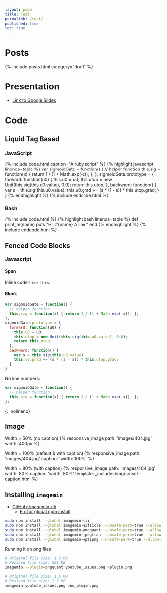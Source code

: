 ```yaml
---
layout: page
title: Test
permalink: /test/
published: true
toc: true
---
```


# Posts
{% include posts.html category="draft" %}

# Presentation
- [Link to Google Slides](https://docs.google.com/presentation/d/e/2PACX-1vSnRWlYCYhHttURB1ZHugpTm2X2rc36oPuMAp-iNXJO55WLyjqHLdFVlvh1Kg5Pi-IBlF26PeAyW3kb/pub?start=false&loop=false&delayms=3000)

<!-- <iframe src="https://docs.google.com/presentation/d/e/2PACX-1vSnRWlYCYhHttURB1ZHugpTm2X2rc36oPuMAp-iNXJO55WLyjqHLdFVlvh1Kg5Pi-IBlF26PeAyW3kb/embed?start=false&loop=false&delayms=60000" frameborder="0" width="640" height="480" allowfullscreen="true" mozallowfullscreen="true" webkitallowfullscreen="true"></iframe> -->

# Code

## Liquid Tag Based

### JavaScript
{% include code.html caption="A ruby script" %}
{% highlight javascript linenos=table %}
var sigmoidGate = function() {
  // helper function
  this.sig = function(x) { return 1 / (1 + Math.exp(-x)); };
};
sigmoidGate.prototype = {
  forward: function(u0) {
    this.u0 = u0;
    this.utop = new Unit(this.sig(this.u0.value), 0.0);
    return this.utop;
  },
  backward: function() {
    var s = this.sig(this.u0.value);
    this.u0.grad += (s * (1 - s)) * this.utop.grad;
  }
}
{% endhighlight %}
{% include endcode.html %}

### Bash
{% include code.html %}
{% highlight bash linenos=table %}
def print_hi(name)
  puts "Hi, #{name} A line."
end
{% endhighlight %}
{% include endcode.html %}

## Fenced Code Blocks

### Javascript

#### Span
Inline code `like this`.

#### Block

```javascript
var sigmoidGate = function() {
  // helper function
  this.sig = function(x) { return 1 / (1 + Math.exp(-x)); };
};
sigmoidGate.prototype = {
  forward: function(u0) {
    this.u0 = u0;
    this.utop = new Unit(this.sig(this.u0.value), 0.0);
    return this.utop;
  },
  backward: function() {
    var s = this.sig(this.u0.value);
    this.u0.grad += (s * (1 - s)) * this.utop.grad;
  }
}
```

No line numbers:
```javascript
var sigmoidGate = function() {
  // helper function
  this.sig = function(x) { return 1 / (1 + Math.exp(-x)); };
};
```
{: .nolineno}

## Image
Width = 50% (no caption)
{% responsive_image path: 'images/404.jpg' width: 400px %}

Width = 100% (default & with caption)
{% responsive_image path: 'images/404.jpg' caption: 'width: 100%' %}


Width = 80% (with caption)
{% responsive_image path: 'images/404.jpg' width: 80% caption: 'width: 80%' template: _includes/img/srcset-caption.html %}


## Installing `imagemin`

* [GitHub: imagemin-cli](https://github.com/imagemin/imagemin-cli)
  * [Fix for global npm install](https://github.com/npm/npm/issues/17268)

```bash
sudo npm install --global imagemin-cli
sudo npm install --global imagemin-gifsicle --unsafe-perm=true --allow-root
sudo npm install --global imagemin-pngquant --unsafe-perm=true --allow-root
sudo npm install --global imagemin-jpegtran --unsafe-perm=true --allow-root
sudo npm install --global imagemin-optipng --unsafe-perm=true --allow-root
```

Running it on png files
```bash
# Original file size: 1.6 MB
# Resized file size: 501 KB
imagemin --plugin=pngquant youtube_issues.png >plugin.png

# Original file size: 1.6 MB
# Resized file size: 1.2 MB
imagemin youtube_issues.png >no_plugin.png
```